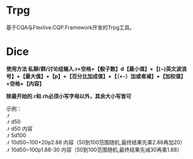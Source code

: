 ﻿# Trpg
基于CQA与Flexlive.CQP.Framework开发的Trpg工具。

# Dice
**使用方法 私聊/群/讨论组输入.r+空格+【骰子数】d【最小值】+【(~)英文波浪号】+【最大值】+【p】+【百分比加成值】+【（+-）加或者减】+【加权值】+空格+【内容】**

**除最开始的.r和.rh必须小写字母以外，其余大小写皆可**

 示例：<br>
    .r<br>
    .r d50<br>
    .r d50 内容<br>
    .r 5d100<br>
    .r 10d50\~100+20p2.88 内容（50到100范围随机,最终结果先乘2.88再加20）<br>
    .r 10d50\~100p1.88-30 内容（50到100范围随机,最终结果先减30再乘1.88）<br>

